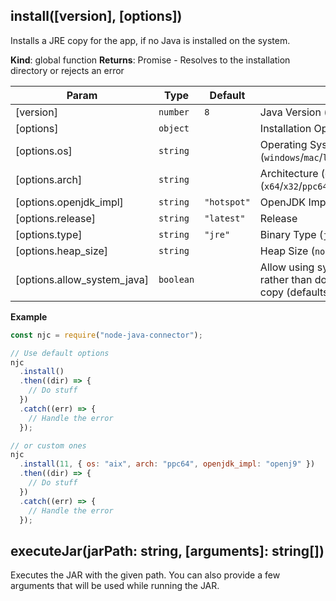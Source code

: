 <a name="install"></a>

## install([version], [options])

Installs a JRE copy for the app, if no Java is installed on the system.

**Kind**: global function
**Returns**: Promise<string> - Resolves to the installation directory or rejects an error

| Param                       | Type                 | Default                          | Description                                                                                                        |
| --------------------------- | -------------------- | -------------------------------- | ------------------------------------------------------------------------------------------------------------------ |
| [version]                   | <code>number</code>  | <code>8</code>                   | Java Version (`8`/`9`/`10`/`11`/`12`)                                                                              |
| [options]                   | <code>object</code>  |                                  | Installation Options                                                                                               |
| [options.os]                | <code>string</code>  |                                  | Operating System (defaults to current) (`windows`/`mac`/`linux`/`solaris`/`aix`)                                   |
| [options.arch]              | <code>string</code>  |                                  | Architecture (defaults to current) (`x64`/`x32`/`ppc64`/`s390x`/`ppc64le`/`aarch64`/`sparcv9`)                     |
| [options.openjdk_impl]      | <code>string</code>  | <code>&quot;hotspot&quot;</code> | OpenJDK Implementation (`hotspot`/`openj9`)                                                                        |
| [options.release]           | <code>string</code>  | <code>&quot;latest&quot;</code>  | Release                                                                                                            |
| [options.type]              | <code>string</code>  | <code>&quot;jre&quot;</code>     | Binary Type (`jre`/`jdk`)                                                                                          |
| [options.heap_size]         | <code>string</code>  |                                  | Heap Size (`normal`/`large`)                                                                                       |
| [options.allow_system_java] | <code>boolean</code> |                                  | Allow using system-wide java installation rather than downloading and installing a local copy (defaults to `true`) |

**Example**

```js
const njc = require("node-java-connector");

// Use default options
njc
  .install()
  .then((dir) => {
    // Do stuff
  })
  .catch((err) => {
    // Handle the error
  });

// or custom ones
njc
  .install(11, { os: "aix", arch: "ppc64", openjdk_impl: "openj9" })
  .then((dir) => {
    // Do stuff
  })
  .catch((err) => {
    // Handle the error
  });
```

## executeJar(jarPath: string, [arguments]: string[])

Executes the JAR with the given path.
You can also provide a few arguments that will be used while running the JAR.
